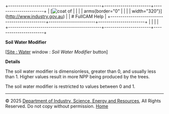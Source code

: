+----------------------------------------------+-----------------------+-----------------------+
| [![coat of                                   |                       | [](index.htm)         |
| arms](imgs/DISER-inline_Mono.png){border="0" |                       |                       |
| width="320"}](http://www.industry.gov.au)    |                       | # FullCAM Help        |
+----------------------------------------------+-----------------------+-----------------------+
|                                              |                       |                       |
+----------------------------------------------+-----------------------+-----------------------+

**Soil Water Modifier**

\[[Site : Water](12_Site_Water.htm) window : *Soil Water Modifier*
button\]

**Details**

The soil water modifier is dimensionless, greater than 0, and usually
less than 1. Higher values result in more NPP being produced by the
trees.

The soil water modifier is restricted to values between 0 and 1.

------------------------------------------------------------------------

© 2025 [Department of Industry, Science, Energy and
Resources](http://www.industry.gov.au "Department of Industry, Science, Energy and Resources"),
All Rights Reserved. Do not copy without permission.
[Home](index.htm "help index")
